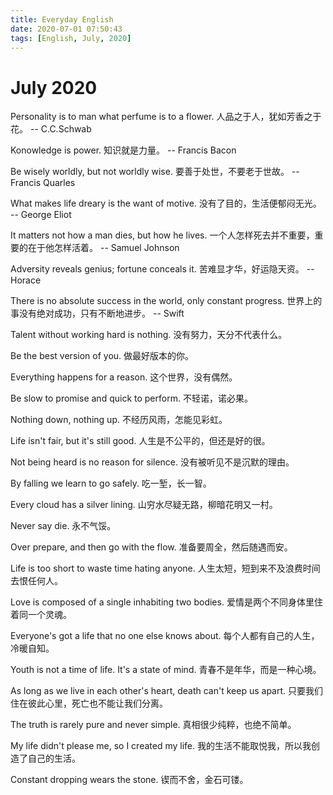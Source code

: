 ```yaml
---
title: Everyday English
date: 2020-07-01 07:50:43
tags: [English, July, 2020]
---
```



# July 2020

Personality is to man what perfume is to a flower.
人品之于人，犹如芳香之于花。
-- C.C.Schwab

Konowledge is power.
知识就是力量。
-- Francis Bacon

Be wisely worldly, but not worldly wise.
要善于处世，不要老于世故。
-- Francis Quarles

What makes life dreary is the want of motive.
没有了目的，生活便郁闷无光。
-- George Eliot

It matters not how a man dies, but how he lives.
一个人怎样死去并不重要，重要的在于他怎样活着。
-- Samuel Johnson

Adversity reveals genius; fortune conceals it.
苦难显才华，好运隐天资。
-- Horace

There is no absolute success in the world, only constant progress.
世界上的事没有绝对成功，只有不断地进步。
-- Swift

Talent without working hard is nothing.
没有努力，天分不代表什么。

Be the best version of you.
做最好版本的你。

Everything happens for a reason.
这个世界，没有偶然。

Be slow to promise and quick to perform.
不轻诺，诺必果。

Nothing down, nothing up.
不经历风雨，怎能见彩虹。

Life isn't fair, but it's still good.
人生是不公平的，但还是好的很。

Not being heard is no reason for silence.
没有被听见不是沉默的理由。

By falling we learn to go safely.
吃一堑，长一智。

Every cloud has a silver lining.
山穷水尽疑无路，柳暗花明又一村。

Never say die.
永不气馁。

Over prepare, and then go with the flow.
准备要周全，然后随遇而安。

Life is too short to waste time hating anyone.
人生太短，短到来不及浪费时间去恨任何人。

Love is composed of a single inhabiting two bodies.
爱情是两个不同身体里住着同一个灵魂。

Everyone's got a life that no one else knows about.
每个人都有自己的人生，冷暖自知。

Youth is not a time of life. It's a state of mind.
青春不是年华，而是一种心境。

As long as we live in each other's heart, death can't keep us apart.
只要我们住在彼此心里，死亡也不能让我们分离。

The truth is rarely pure and never simple.
真相很少纯粹，也绝不简单。

My life didn't please me, so I created my life.
我的生活不能取悦我，所以我创造了自己的生活。

Constant dropping wears the stone.
锲而不舍，金石可镂。